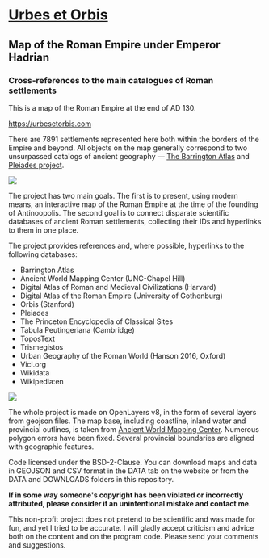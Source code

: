 # [Urbes et Orbis](https://urbesetorbis.com/)
## Map of the Roman Empire under Emperor Hadrian
### Cross-references to the main catalogues of Roman settlements


This is a map of the Roman Empire at the end of AD 130. 

https://urbesetorbis.com

There are 7891 settlements represented here both within the borders of the Empire and beyond. All objects on the map generally correspond to two unsurpassed catalogs of ancient geography — [The Barrington Atlas](https://web.archive.org/web/20100530180105/http://www.unc.edu/awmc/batlas.html) and [Pleiades project](https://pleiades.stoa.org/).

![](https://urbesetorbis.com/misc/urbesetorbisscreen1.png)
 
The project has two main goals. The first is to present, using modern means, an interactive map of the Roman Empire at the time of the founding of Antinoopolis. The second goal is to connect disparate scientific databases of ancient Roman settlements, collecting their IDs and hyperlinks to them in one place.

The project provides references and, where possible, hyperlinks to the following databases:

* Barrington Atlas
* Ancient World Mapping Center (UNC-Chapel Hill)
* Digital Atlas of Roman and Medieval Civilizations (Harvard)
* Digital Atlas of the Roman Empire (University of Gothenburg)
* Orbis (Stanford)
* Pleiades
* The Princeton Encyclopedia of Classical Sites
* Tabula Peutingeriana (Cambridge)
* ToposText
* Trismegistos
* Urban Geography of the Roman World (Hanson 2016, Oxford)
* Vici.org
* Wikidata
* Wikipedia:en

![](https://urbesetorbis.com/misc/urbesetorbisscreen2.png)

The whole project is made on OpenLayers v8, in the form of several layers from geojson files. The map base, including coastline, inland water and provincial outlines, is taken from [Ancient World Mapping Center](http://awmc.unc.edu/awmc/map_data/). Numerous polygon errors have been fixed. Several provincial boundaries are aligned with geographic features.

Code licensed under the BSD-2-Clause. You can download maps and data in GEOJSON and CSV format in the DATA tab on the website or from the DATA and DOWNLOADS folders in this repository.

**If in some way someone's copyright has been violated or incorrectly attributed, please consider it an unintentional mistake and contact me.**

This non-profit project does not pretend to be scientific and was made for fun, and yet I tried to be accurate. I will gladly accept criticism and advice both on the content and on the program code. Please send your comments and suggestions.
